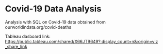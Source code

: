 # Covid-19 Data Analysis
Analysis with SQL on Covid-19 data obtained from ourworldindata.org/covid-deaths

Tableau dasboard link: https://public.tableau.com/shared/X66JT9649?:display_count=n&:origin=viz_share_link
